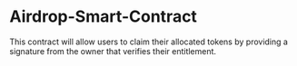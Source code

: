 # Airdrop-Smart-Contract
This contract will allow users to claim their allocated tokens by providing a signature from the owner that verifies their entitlement.
